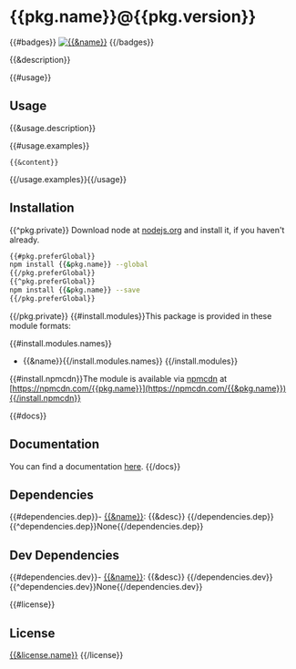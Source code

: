 # {{pkg.name}}@{{pkg.version}}
{{#badges}} [![{{&name}}]({{&img}})]({{&url}}) {{/badges}}

{{&description}}

{{#usage}}
## Usage

{{&usage.description}}

{{#usage.examples}}
```{{&lang}}
{{&content}}
```

{{/usage.examples}}{{/usage}}

## Installation
{{^pkg.private}}
Download node at [nodejs.org](http://nodejs.org) and install it, if you haven't already.

```sh
{{#pkg.preferGlobal}}
npm install {{&pkg.name}} --global
{{/pkg.preferGlobal}}
{{^pkg.preferGlobal}}
npm install {{&pkg.name}} --save
{{/pkg.preferGlobal}}
```

{{/pkg.private}}
{{#install.modules}}This package is provided in these module formats:

{{#install.modules.names}}
- {{&name}}{{/install.modules.names}}
{{/install.modules}}

{{#install.npmcdn}}The module is available via [npmcdn](https://npmcdn.com/) at
[https://npmcdn.com/{{pkg.name}}](https://npmcdn.com/{{&pkg.name}}){{/install.npmcdn}}

{{#docs}}
## Documentation

You can find a documentation [here]({{&docs}}).
{{/docs}}

## Dependencies

{{#dependencies.dep}}- [{{&name}}]({{&url}}): {{&desc}}
{{/dependencies.dep}}{{^dependencies.dep}}None{{/dependencies.dep}}

## Dev Dependencies

{{#dependencies.dev}}- [{{&name}}]({{&url}}): {{&desc}}
{{/dependencies.dev}}{{^dependencies.dev}}None{{/dependencies.dev}}

{{#license}}
## License
[{{&license.name}}]({{&license.file}})
{{/license}}

